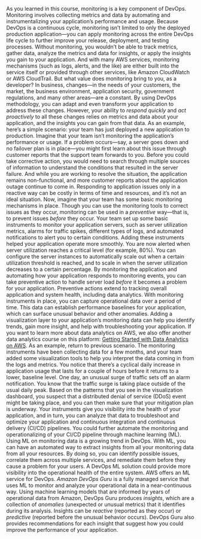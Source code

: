 As you learned in this course, monitoring is a key component of DevOps. Monitoring involves collecting metrics and data by automating and instrumentalizing your application’s performance and usage. Because DevOps is a continuous cycle, monitoring isn’t limited to only the deployed production application—you can apply monitoring across the entire DevOps life cycle to further improve your release, deployment, and testing processes. Without monitoring, you wouldn’t be able to track metrics, gather data, analyze the metrics and data for insights, or apply the insights you gain to your application. And with many AWS services, monitoring mechanisms (such as logs, alerts, and the like) are either built into the service itself or provided through other services, like Amazon CloudWatch or AWS CloudTrail. But what value does monitoring bring to you, as a developer? In business, changes—in the needs of your customers, the market, the business environment, application security, government regulations, and many other areas—are a constant. By using DevOps methodology, you can adapt and even transform your application to address these changes. However, your ability to _respond quickly_ and _act proactively_ to all these changes relies on metrics and data about your application, and the insights you can gain from that data. As an example, here’s a simple scenario: your team has just deployed a new application to production. Imagine that your team isn’t monitoring the application’s performance or usage. If a problem occurs—say, a server goes down and no failover plan is in place—you might first learn about this issue through customer reports that the support team forwards to you. Before you could take corrective action, you would need to search through multiple sources of information to understand the conditions that resulted in the server failure. And while you are working to resolve the situation, the application remains non-functional, and more customer reports about the application outage continue to come in. Responding to application issues only in a reactive way can be costly in terms of time and resources, and it’s not an ideal situation. Now, imagine that your team has some basic monitoring mechanisms in place. Though you can use the monitoring tools to correct issues as they occur, monitoring can be used in a _preventive_ way—that is, to prevent issues _before_ they occur. Your team set up some basic instruments to monitor your application servers, such as server utilization metrics, alarms for traffic spikes, different types of logs, and automated notifications to alert you to certain conditions. Adding these instruments helped your application operate more smoothly. You are now alerted when server utilization reaches a critical level (for example, 80%). You can configure the server instances to automatically scale out when a certain utilization threshold is reached, and to scale in when the server utilization decreases to a certain percentage. By monitoring the application and automating how your application responds to monitoring events, you can take preventive action to handle server load _before_ it becomes a problem for your application. Preventive actions extend to tracking overall application and system health, including data analytics. With monitoring instruments in place, you can capture operational data over a period of time. This data can establish performance baselines for your application, which can surface unusual behavior and other anomalies. Adding a visualization layer to your application’s monitoring data can help you identify trends, gain more insight, and help with troubleshooting your application. If you want to learn more about data analytics on AWS, we also offer another data analytics course on this platform: [Getting Started with Data Analytics on AWS](https://www.coursera.org/learn/getting-started-data-analytics-aws). As an example, return to previous scenario. The monitoring instruments have been collecting data for a few months, and your team added some visualization tools to help you interpret the data coming in from the logs and metrics. You notice that there’s a cyclical daily increase in application usage that lasts for a couple of hours before it returns to a lower, baseline level. One day, an unusual surge of traffic sets off an alarm notification. You know that the traffic surge is taking place outside of the usual daily peak. Based on the patterns that you see in the visualization dashboard, you suspect that a distributed denial of service (DDoS) event might be taking place, and you can then make sure that your mitigation plan is underway. Your instruments give you visibility into the health of your application, and in turn, you can analyze that data to troubleshoot and optimize your application and continuous integration and continuous delivery (CI/CD) pipelines. You could further automate the monitoring and operationalizing of your CI/CD pipeline through machine learning (ML). Using ML on monitoring data is a growing trend in DevOps. With ML, you can have an automated way to extract insights from all your monitoring data from all your resources. By doing so, you can identify possible issues, correlate them across multiple services, and remediate them before they cause a problem for your users. A DevOps ML solution could provide more visibility into the operational health of the entire system. AWS offers an ML service for DevOps. _Amazon DevOps Guru_ is a fully managed service that uses ML to monitor and analyze your operational data in a near-continuous way. Using machine learning models that are informed by years of operational data from Amazon, DevOps Guru produces _insights_, which are a collection of _anomalies_ (unexpected or unusual metrics) that it identifies during its analysis. Insights can be _reactive_ (reported as they occur) or _predictive_ (reported before the unusual behavior occurs). DevOps Guru also provides recommendations for each insight that suggest how you could improve the performance of your application.